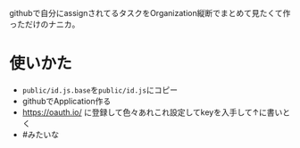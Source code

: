 githubで自分にassignされてるタスクをOrganization縦断でまとめて見たくて作っただけのナニカ。

# 使いかた

+ `public/id.js.base`を`public/id.js`にコピー
+ githubでApplication作る
+ https://oauth.io/ に登録して色々あれこれ設定してkeyを入手して↑に書いとく
+ #みたいな
